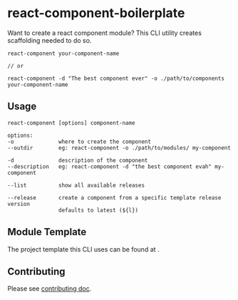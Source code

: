 # react-component-boilerplate

Want to create a react component module? This CLI utility creates scaffolding needed to do so.

```
react-component your-component-name

// or

react-component -d "The best component ever" -o ./path/to/components your-component-name
```



## Usage

```
react-component [options] component-name

options:
-o              where to create the component
--outdir        eg: react-component -o ./path/to/modules/ my-component

-d              description of the component
--description   eg: react-component -d "the best component evah" my-component

--list          show all available releases

--release       create a component from a specific template release version
                defaults to latest (${l})
```



## Module Template

The project template this CLI uses can be found at .


## Contributing

Please see [contributing doc](./docs/contributing.md).
